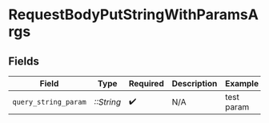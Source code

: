 # RequestBodyPutStringWithParamsArgs


## Fields

| Field                | Type                 | Required             | Description          | Example              |
| -------------------- | -------------------- | -------------------- | -------------------- | -------------------- |
| `query_string_param` | *::String*           | :heavy_check_mark:   | N/A                  | test param           |